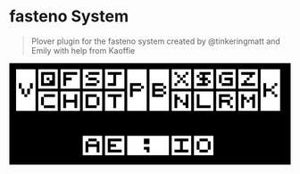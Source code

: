 # fasteno System

> Plover plugin for the fasteno system created by @tinkeringmatt and Emily with help from Kaoffie

![fasteno system layout](newlayout.png)
